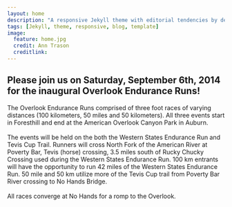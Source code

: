 ```yaml
---
layout: home
description: "A responsive Jekyll theme with editorial tendencies by designer Michael Rose."
tags: [Jekyll, theme, responsive, blog, template]
image:
  feature: home.jpg
  credit: Ann Trason
  creditlink:
---
```


## Please join us on Saturday, September 6th, 2014 for the inaugural Overlook Endurance Runs! 

The Overlook Endurance Runs comprised of three foot races of varying distances (100 kilometers, 50 miles and 50 kilometers). All three events start in Foresthill and end at the American Overlook Canyon Park in Auburn. 
<br><br>
The events will be held on the both the Western States Endurance Run and Tevis Cup Trail. Runners will cross North Fork of the American River at Poverty Bar, Tevis (horse) crossing, 3.5 miles south of Rucky Chucky Crossing used during the Western States Endurance Run. 100 km entrants will have the opportunity to run 42 miles of the Western States Endurance Run. 50 mile and 50 km utilize more of the Tevis Cup trail from Poverty Bar River crossing to No Hands Bridge. 
<br><br>
All races converge at No Hands for a romp to the Overlook.